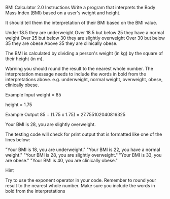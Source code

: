 BMI Calculator 2.0
Instructions
Write a program that interprets the Body Mass Index (BMI) based on a user's weight and height.

It should tell them the interpretation of their BMI based on the BMI value.

Under 18.5 they are underweight
Over 18.5 but below 25 they have a normal weight
Over 25 but below 30 they are slightly overweight
Over 30 but below 35 they are obese
Above 35 they are clinically obese.


The BMI is calculated by dividing a person's weight (in kg) by the square of their height (in m).



Warning you should round the result to the nearest whole number. The interpretation message needs to include the words in bold from the interpretations above. e.g. underweight, normal weight, overweight, obese, clinically obese.

Example Input
weight = 85

height = 1.75

Example Output
85 ÷ (1.75 x 1.75) = 27.755102040816325

Your BMI is 28, you are slightly overweight.



The testing code will check for print output that is formatted like one of the lines below:

"Your BMI is 18, you are underweight."
"Your BMI is 22, you have a normal weight."
"Your BMI is 28, you are slightly overweight."
"Your BMI is 33, you are obese."
"Your BMI is 40, you are clinically obese."

Hint

Try to use the exponent operator in your code.
Remember to round your result to the nearest whole number.
Make sure you include the words in bold from the interpretations